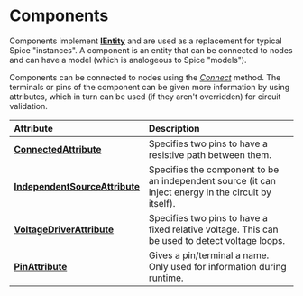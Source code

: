 # Components

Components implement **[IEntity](xref:SpiceSharp.Entities.IEntity)** and are used as a replacement for typical Spice "instances". A component is an entity that can be connected to nodes and can have a model (which is analogeous to Spice "models").

Components can be connected to nodes using the *[Connect](xref:SpiceSharp.Components.IComponent#SpiceSharp_Components_IComponent_Connect_System_String___)* method. The terminals or pins of the component can be given more information by using attributes, which in turn can be used (if they aren't overridden) for circuit validation.

| Attribute | Description |
|:----------|:------------|
| **[ConnectedAttribute](xref:SpiceSharp.Attributes.ConnectedAttribute)** | Specifies two pins to have a resistive path between them. |
| **[IndependentSourceAttribute](xref:SpiceSharp.Attributes.IndependentSourceAttribute)** | Specifies the component to be an independent source (it can inject energy in the circuit by itself). |
| **[VoltageDriverAttribute](xref:SpiceSharp.Attributes.VoltageDriverAttribute)** | Specifies two pins to have a fixed relative voltage. This can be used to detect voltage loops. |
| **[PinAttribute](xref:SpiceSharp.Attributes.PinAttribute)** | Gives a pin/terminal a name. Only used for information during runtime. |